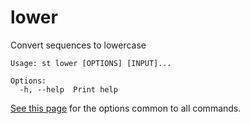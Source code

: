 # lower
Convert sequences to lowercase

```
Usage: st lower [OPTIONS] [INPUT]...

Options:
  -h, --help  Print help
```
[See this page](opts.md) for the options common to all commands.


